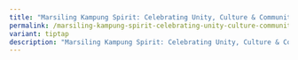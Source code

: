 ```yaml
---
title: "Marsiling Kampung Spirit: Celebrating Unity, Culture & Community!"
permalink: /marsiling-kampung-spirit-celebrating-unity-culture-community/
variant: tiptap
description: "Marsiling Kampung Spirit: Celebrating Unity, Culture & Community!"
---
```

